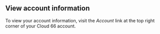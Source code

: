<!-- usedin: [ _general/account/account-management-v1.md] -->

## View account information
To view your account information, visit the _Account_ link at the top right corner of your Cloud 66 account.

